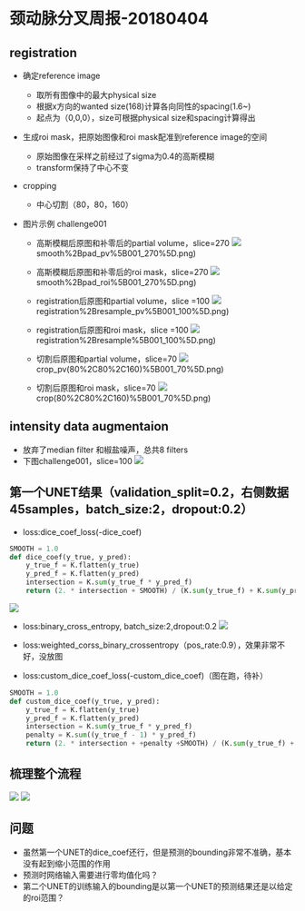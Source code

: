 # 颈动脉分叉周报-20180404

## registration

* 确定reference image
	- 取所有图像中的最大physical size
	- 根据x方向的wanted size(168)计算各向同性的spacing(1.6~)
	- 起点为（0,0,0），size可根据physical size和spacing计算得出

* 生成roi mask，把原始图像和roi mask配准到reference image的空间
	- 原始图像在采样之前经过了sigma为0.4的高斯模糊
	- transform保持了中心不变

* cropping
	- 中心切割（80，80，160）

* 图片示例 challenge001
	- 高斯模糊后原图和补零后的partial volume，slice=270
![](https://github.com/cirweecle/DataScience/blob/master/cta_segmentation_PXY/images/1)smooth%2Bpad_pv%5B001_270%5D.png)

	- 高斯模糊后原图和补零后的roi mask，slice=270
![](https://github.com/cirweecle/DataScience/blob/master/cta_segmentation_PXY/images/1)smooth%2Bpad_roi%5B001_270%5D.png)

	- registration后原图和partial volume，slice =100
![](https://github.com/cirweecle/DataScience/blob/master/cta_segmentation_PXY/images/2)registration%2Bresample_pv%5B001_100%5D.png)

	- registration后原图和roi mask，slice =100
![](https://github.com/cirweecle/DataScience/blob/master/cta_segmentation_PXY/images/2)registration%2Bresample%5B001_100%5D.png)

	- 切割后原图和partial volume，slice=70
![](https://github.com/cirweecle/DataScience/blob/master/cta_segmentation_PXY/images/3)crop_pv(80%2C80%2C160)%5B001_70%5D.png)

	- 切割后原图和roi mask，slice=70
![](https://github.com/cirweecle/DataScience/blob/master/cta_segmentation_PXY/images/3)crop(80%2C80%2C160)%5B001_70%5D.png)


## intensity data augmentaion

* 放弃了median filter 和椒盐噪声，总共8 filters
* 下图challenge001，slice=100
![](https://github.com/cirweecle/DataScience/blob/master/cta_segmentation_PXY/images/intensity_aug_001.png)

## 第一个UNET结果（validation_split=0.2，右侧数据45samples，batch_size:2，dropout:0.2）

* loss:dice_coef_loss(-dice_coef)

```python
SMOOTH = 1.0
def dice_coef(y_true, y_pred):
    y_true_f = K.flatten(y_true)
    y_pred_f = K.flatten(y_pred)
    intersection = K.sum(y_true_f * y_pred_f)
    return (2. * intersection + SMOOTH) / (K.sum(y_true_f) + K.sum(y_pred_f) + SMOOTH)
```
![](https://github.com/cirweecle/DataScience/blob/master/cta_segmentation_PXY/terriableImages/val_loss_1st_r.png)

* loss:binary_cross_entropy, batch_size:2,dropout:0.2
![](https://github.com/cirweecle/DataScience/blob/master/cta_segmentation_PXY/terriableImages/binary_cross_1st_r.png)

* loss:weighted_corss_binary_crossentropy（pos_rate:0.9），效果非常不好，没放图

* loss:custom_dice_coef_loss(-custom_dice_coef)（图在跑，待补）

```python
SMOOTH = 1.0
def custom_dice_coef(y_true, y_pred):
    y_true_f = K.flatten(y_true)
    y_pred_f = K.flatten(y_pred)
    intersection = K.sum(y_true_f * y_pred_f)
    penalty = K.sum((y_true_f - 1) * y_pred_f)
    return (2. * intersection + +penalty +SMOOTH) / (K.sum(y_true_f) + K.sum(y_pred_f) + SMOOTH)
```

## 梳理整个流程
![](https://github.com/cirweecle/DataScience/blob/master/cta_segmentation_PXY/images/first_unet.JPG)
![](https://github.com/cirweecle/DataScience/blob/master/cta_segmentation_PXY/images/second_unet.JPG)



## 问题

* 虽然第一个UNET的dice_coef还行，但是预测的bounding非常不准确，基本没有起到缩小范围的作用
* 预测时网络输入需要进行零均值化吗？
* 第二个UNET的训练输入的bounding是以第一个UNET的预测结果还是以给定的roi范围？
